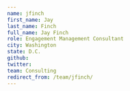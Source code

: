 ```yaml
---
name: jfinch
first_name: Jay
last_name: Finch
full_name: Jay Finch
role: Engagement Management Consultant
city: Washington
state: D.C.
github: 
twitter: 
team: Consulting
redirect_from: /team/jfinch/
---
```

